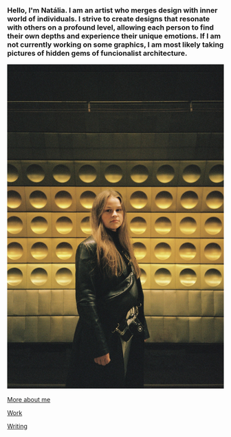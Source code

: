 ### Hello, I'm Natália. I am an artist who merges design with inner world of individuals. I strive to create designs that resonate with others on a profound level, allowing each person to find their own depths and experience their unique emotions. If I am not currently working on some graphics, I am most likely taking pictures of hidden gems of funcionalist architecture.

![Headshot of Natália. Blonde girl standing in Prague subway, captured while photographing with analog.](img/blonde-girl-standing-in-metro-photographed-with-analog.jpg)

[More about me](about.md)

[Work](work/index.md)

[Writing](writing/index.md)
